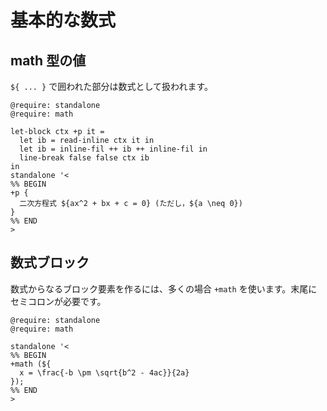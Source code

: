 # 基本的な数式

## math 型の値

`${ ... }` で囲われた部分は数式として扱われます。

```satysfi
@require: standalone
@require: math

let-block ctx +p it =
  let ib = read-inline ctx it in
  let ib = inline-fil ++ ib ++ inline-fil in
  line-break false false ctx ib
in
standalone '<
%% BEGIN
+p {
  二次方程式 ${ax^2 + bx + c = 0} (ただし，${a \neq 0})
}
%% END
>
```

## 数式ブロック

数式からなるブロック要素を作るには、多くの場合 `+math` を使います。末尾にセミコロンが必要です。

```satysfi
@require: standalone
@require: math

standalone '<
%% BEGIN
+math (${
  x = \frac{-b \pm \sqrt{b^2 - 4ac}}{2a}
});
%% END
>
```

